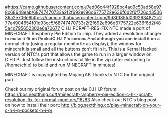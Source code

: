 #https://camo.githubusercontent.com/e7ed06c44f1928bc4ad9c50ad58e978c68648eab/68747470733a2f2f692e696d6775722e636f6d2f6f726c4350636a2e706e6https://camo.githubusercontent.com/9d3b185fd0392634872c277e4904654f01d93cc5/68747470733a2f2f692e696d6775722e636f6d2f485a4d795652302e6a70677 C.H.I.PCRAFT-RES-FIX
NTC made a port of MINECRAFT Raspberry Pie Edition to chip. They added a resolution changer to make it fit on PocketC.H.I.P's screen. And although you can install it on a normal chip (using a regular monitor/tv as display), the window for minecraft is small and all the buttons don't fit in it. This is a Kernal Hacked version of NTC's port that allows the game to run in a larger window on C.H.I.P. Just follow the instructions.txt file in the zip (after extracting to //home/chip) to build and run MINECRAFT in minutes!

MINECRAFT is copyrighted by Mojang AB
Thanks to NTC for the original port.

Check out my original forum post on the C.H.I.P forum: https://bbs.nextthing.co/t/minecraft-raspberry-pie-edition-c-h-i-pcraft-resolution-fix-for-normal-monitors/16283 
Also check out NTC's blog post on how to install their port: http://blog.nextthing.co/play-minecraft-on-your-c-h-i-p-pocketc-h-i-p/

